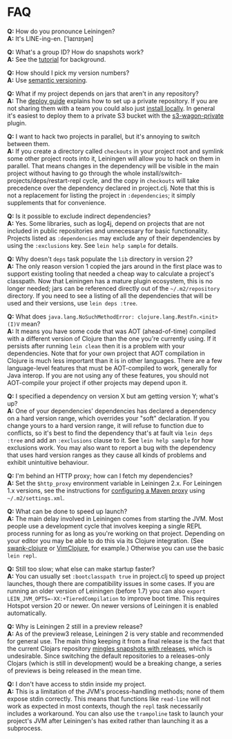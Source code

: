 # FAQ

**Q:** How do you pronounce Leiningen?  
**A:** It's LINE-ing-en. ['laɪnɪŋən]

**Q:** What's a group ID? How do snapshots work?  
**A:** See the
  [tutorial](https://github.com/technomancy/leiningen/blob/preview/doc/TUTORIAL.md)
  for background.

**Q:** How should I pick my version numbers?  
**A:** Use [semantic versioning](http://semver.org).

**Q:** What if my project depends on jars that aren't in any repository?  
**A:** The [deploy guide](https://github.com/technomancy/leiningen/blob/preview/doc/DEPLOY.md)
  explains how to set up a private repository. If you are not sharing
  them with a team you could also just
  [install locally](https://github.com/kumarshantanu/lein-localrepo).
  In general it's easiest to deploy them to a private S3 bucket with
  the [s3-wagon-private](https://github.com/technomancy/s3-wagon-private) plugin.

**Q:** I want to hack two projects in parallel, but it's annoying to switch between them.  
**A:** If you create a directory called `checkouts` in your project
  root and symlink some other project roots into it, Leiningen will
  allow you to hack on them in parallel. That means changes in the
  dependency will be visible in the main project without having to go
  through the whole install/switch-projects/deps/restart-repl cycle,
  and the copy in `checkouts` will take precedence over the dependency
  declared in project.clj. Note that this is not a replacement for
  listing the project in `:dependencies`; it simply supplements that for
  convenience.

**Q:** Is it possible to exclude indirect dependencies?  
**A:** Yes. Some libraries, such as log4j, depend on projects that are
  not included in public repositories and unnecessary for basic
  functionality.  Projects listed as `:dependencies` may exclude 
  any of their dependencies by using the `:exclusions` key. See
  `lein help sample` for details.

**Q:** Why doesn't `deps` task populate the `lib` directory in version 2?  
**A:** The only reason version 1 copied the jars around in the first
  place was to support existing tooling that needed a cheap way to
  calculate a project's classpath. Now that Leiningen has a mature
  plugin ecosystem, this is no longer needed; jars can be referenced
  directly out of the `~/.m2/repository` directory. If you need to see
  a listing of all the dependencies that will be used and their
  versions, use `lein deps :tree`.

**Q:** What does `java.lang.NoSuchMethodError: clojure.lang.RestFn.<init>(I)V` mean?  
**A:** It means you have some code that was AOT (ahead-of-time)
  compiled with a different version of Clojure than the one you're
  currently using. If it persists after running `lein clean` then it
  is a problem with your dependencies. Note that for
  your own project that AOT compilation in Clojure is much less
  important than it is in other languages. There are a few
  language-level features that must be AOT-compiled to work, generally
  for Java interop. If you are not using any of these features, you
  should not AOT-compile your project if other projects may depend
  upon it.

**Q:** I specified a dependency on version X but am getting version Y; what's up?  
**A:** One of your dependencies' dependencies has declared a
  dependency on a hard version range, which overrides your "soft"
  declaration. If you change yours to a hard version range, it will
  refuse to function due to conflicts, so it's best to find the
  dependency that's at fault via `lein deps :tree` and add an
  `:exclusions` clause to it. See `lein help sample` for how
  exclusions work. You may also want to report a bug with the
  dependency that uses hard version ranges as they cause all kinds of
  problems and exhibit unintuitive behaviour.

**Q:** I'm behind an HTTP proxy; how can I fetch my dependencies?  
**A:** Set the `$http_proxy` environment variable in Leiningen 2.x.
  For Leiningen 1.x versions, see the instructions for
  [configuring a Maven proxy](http://maven.apache.org/guides/mini/guide-proxies.html)
  using `~/.m2/settings.xml`.

**Q:** What can be done to speed up launch?  
**A:** The main delay involved in Leiningen comes from starting the
  JVM. Most people use a development cycle that involves keeping a
  single REPL process running for as long as you're working on that
  project. Depending on your editor you may be able to do this via its
  Clojure integration. (See
  [swank-clojure](http://github.com/technomancy/swank-clojure) or
  [VimClojure](https://bitbucket.org/kotarak/vimclojure), for
  example.) Otherwise you can use the basic `lein repl`.

**Q:** Still too slow; what else can make startup faster?  
**A:** You can usually set `:bootclasspath true` in project.clj to
  speed up project launches, though there are compatibility issues in
  some cases. If you are running an older version of Leiningen (before
  1.7) you can also `export LEIN_JVM_OPTS=-XX:+TieredCompilation` to
  improve boot time. This requires Hotspot version 20 or newer. On
  newer versions of Leiningen it is enabled automatically.

**Q:** Why is Leiningen 2 still in a preview release?  
**A:** As of the preview3 release, Leiningen 2 is very stable and
  recommended for general use. The main thing keeping it from a final
  release is the fact that the current Clojars repository
  [mingles snapshots with releases](https://github.com/ato/clojars-web/issues/24),
  which is undesirable. Since switching the default repositories to a
  releases-only Clojars (which is still in development) would be a
  breaking change, a series of previews is being released in the mean time.

**Q:** I don't have access to stdin inside my project.  
**A:** This is a limitation of the JVM's process-handling methods;
  none of them expose stdin correctly. This means that functions like
  `read-line` will not work as expected in most contexts, though the
  `repl` task necessarily includes a workaround. You can also use the
  `trampoline` task to launch your project's JVM after Leiningen's has
  exited rather than launching it as a subprocess.

